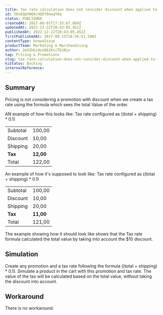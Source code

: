 ```yaml
---
title: Tax rate calculation does not consider discount when applied to formula
id: 58sEdphNQ4c4QEY8ewqYOq
status: PUBLISHED
createdAt: 2017-08-01T17:33:07.889Z
updatedAt: 2022-12-22T20:43:05.452Z
publishedAt: 2022-12-22T20:43:05.452Z
firstPublishedAt: 2017-08-15T18:56:51.500Z
contentType: knownIssue
productTeam: Marketing & Merchandising
author: 2mXZkbi0oi061KicTExNjo
tag: Pricing & Promotions
slug: tax-rate-calculation-does-not-consider-discount-when-applied-to-formula
kiStatus: Backlog
internalReference: 
---
```


## Summary

Pricing is not considering a promotion with discount when we create a tax rate using the formula which sees the total Value of the order.

AN example of how this looks like:
Tax rate configured as ((total + shipping) * 0.1)

|||
|-|-|
|Subtotal|100,00|
|Discount|10,00|
|Shipping|20,00|
|__Tax__|__12,00__|
|Total|122,00|

An example of how it's supposed to look like:
Tax rate configured as ((total + shipping) * 0.1)

|||
|-|-|
|Subtotal|100,00|
|Discount|10,00|
|Shipping|20,00|
|__Tax__|__11,00__|
|Total|121,00|

The example showing how it should look like shows that the Tax rate formula calculated the total value by taking into account the $10 discount.

## Simulation

Create any promotion and a tax rate following the formula ((total + shipping) * 0.1).
Simulate a product in the cart with this promotion and tax rate.
The value of the tax will be calculated based on the total value, without taking the discount into account.

## Workaround

There is no workaround.

